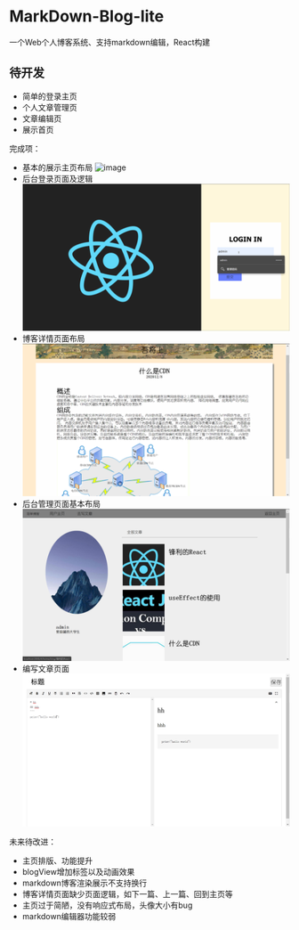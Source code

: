 # MarkDown-Blog-lite
一个Web个人博客系统、支持markdown编辑，React构建

## 待开发
+ 简单的登录主页
+ 个人文章管理页
+ 文章编辑页
+ 展示首页

完成项：
+ 基本的展示主页布局
  ![image](https://github.com/LRCong/MarkDown-Blog-lite/blob/main/photo/HomeDemo.gif)
+ 后台登录页面及逻辑
  ![image](https://github.com/LRCong/MarkDown-Blog-lite/blob/main/photo/LoginDemo.gif)
+ 博客详情页面布局
  ![image](https://github.com/LRCong/MarkDown-Blog-lite/blob/main/photo/BlogContentDemo.png)
+ 后台管理页面基本布局
  ![image](https://github.com/LRCong/MarkDown-Blog-lite/blob/main/photo/AdminHomeDemo.png)
+ 编写文章页面
  ![image](https://github.com/LRCong/MarkDown-Blog-lite/blob/main/photo/WriteBlogDemo.png)

未来待改进：
+ 主页排版、功能提升
+ blogView增加标签以及动画效果
+ markdown博客渲染展示不支持换行
+ 博客详情页面缺少页面逻辑，如下一篇、上一篇、回到主页等
+ 主页过于简陋，没有响应式布局，头像大小有bug
+ markdown编辑器功能较弱